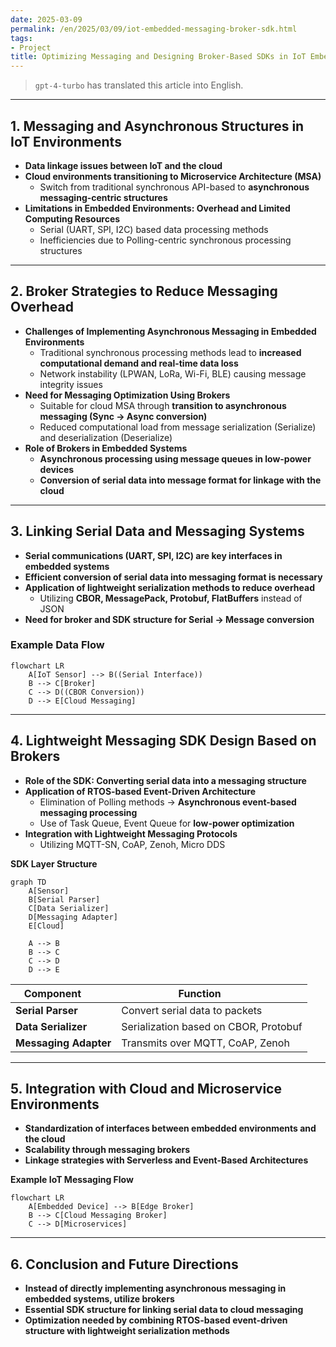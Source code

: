 ```yaml
---
date: 2025-03-09
permalink: /en/2025/03/09/iot-embedded-messaging-broker-sdk.html
tags:
- Project
title: Optimizing Messaging and Designing Broker-Based SDKs in IoT Embedded Environments
---
```

> `gpt-4-turbo` has translated this article into English.
---

## **1. Messaging and Asynchronous Structures in IoT Environments**

- **Data linkage issues between IoT and the cloud**
- **Cloud environments transitioning to Microservice Architecture (MSA)**
  - Switch from traditional synchronous API-based to **asynchronous messaging-centric structures**
- **Limitations in Embedded Environments: Overhead and Limited Computing Resources**
  - Serial (UART, SPI, I2C) based data processing methods
  - Inefficiencies due to Polling-centric synchronous processing structures

---

## **2. Broker Strategies to Reduce Messaging Overhead**

- **Challenges of Implementing Asynchronous Messaging in Embedded Environments**
  - Traditional synchronous processing methods lead to **increased computational demand and real-time data loss**
  - Network instability (LPWAN, LoRa, Wi-Fi, BLE) causing message integrity issues
- **Need for Messaging Optimization Using Brokers**
  - Suitable for cloud MSA through **transition to asynchronous messaging (Sync → Async conversion)**
  - Reduced computational load from message serialization (Serialize) and deserialization (Deserialize)
- **Role of Brokers in Embedded Systems**
  - **Asynchronous processing using message queues in low-power devices**
  - **Conversion of serial data into message format for linkage with the cloud**

---

## **3. Linking Serial Data and Messaging Systems**

- **Serial communications (UART, SPI, I2C) are key interfaces in embedded systems**
- **Efficient conversion of serial data into messaging format is necessary**
- **Application of lightweight serialization methods to reduce overhead**
  - Utilizing **CBOR, MessagePack, Protobuf, FlatBuffers** instead of JSON
- **Need for broker and SDK structure for Serial → Message conversion**

### Example Data Flow

```mermaid
flowchart LR
    A[IoT Sensor] --> B((Serial Interface))
    B --> C[Broker]
    C --> D((CBOR Conversion))
    D --> E[Cloud Messaging]
```

---

## **4. Lightweight Messaging SDK Design Based on Brokers**

- **Role of the SDK: Converting serial data into a messaging structure**
- **Application of RTOS-based Event-Driven Architecture**
  - Elimination of Polling methods → **Asynchronous event-based messaging processing**
  - Use of Task Queue, Event Queue for **low-power optimization**
- **Integration with Lightweight Messaging Protocols**
  - Utilizing MQTT-SN, CoAP, Zenoh, Micro DDS

**SDK Layer Structure**

```mermaid
graph TD
    A[Sensor]
    B[Serial Parser]
    C[Data Serializer]
    D[Messaging Adapter]
    E[Cloud]

    A --> B
    B --> C
    C --> D
    D --> E
```

| **Component**        | **Function**         |
| --------------------- | --------------------- |
| **Serial Parser**    | Convert serial data to packets   |
| **Data Serializer**  | Serialization based on CBOR, Protobuf |
| **Messaging Adapter** | Transmits over MQTT, CoAP, Zenoh |

---

## **5. Integration with Cloud and Microservice Environments**

- **Standardization of interfaces between embedded environments and the cloud**
- **Scalability through messaging brokers**
- **Linkage strategies with Serverless and Event-Based Architectures**

**Example IoT Messaging Flow**

```mermaid
flowchart LR
    A[Embedded Device] --> B[Edge Broker]
    B --> C[Cloud Messaging Broker]
    C --> D[Microservices]
```

---

## **6. Conclusion and Future Directions**

- **Instead of directly implementing asynchronous messaging in embedded systems, utilize brokers**
- **Essential SDK structure for linking serial data to cloud messaging**
- **Optimization needed by combining RTOS-based event-driven structure with lightweight serialization methods**